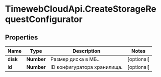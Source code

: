 # TimewebCloudApi.CreateStorageRequestConfigurator

## Properties

Name | Type | Description | Notes
------------ | ------------- | ------------- | -------------
**disk** | **Number** | Размер диска в МБ.. | [optional] 
**id** | **Number** | ID конфигуратора хранилища. | [optional] 


